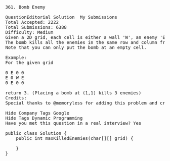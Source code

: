 <pre>
361. Bomb Enemy  

QuestionEditorial Solution  My Submissions
Total Accepted: 2222
Total Submissions: 6388
Difficulty: Medium
Given a 2D grid, each cell is either a wall 'W', an enemy 'E' or empty '0' (the number zero), return the maximum enemies you can kill using one bomb.
The bomb kills all the enemies in the same row and column from the planted point until it hits the wall since the wall is too strong to be destroyed.
Note that you can only put the bomb at an empty cell.

Example:
For the given grid

0 E 0 0
E 0 W E
0 E 0 0

return 3. (Placing a bomb at (1,1) kills 3 enemies)
Credits:
Special thanks to @memoryless for adding this problem and creating all test cases.

Hide Company Tags Google
Hide Tags Dynamic Programming
Have you met this question in a real interview? Yes  

public class Solution {
    public int maxKilledEnemies(char[][] grid) {
        
    }
}
</pre>
